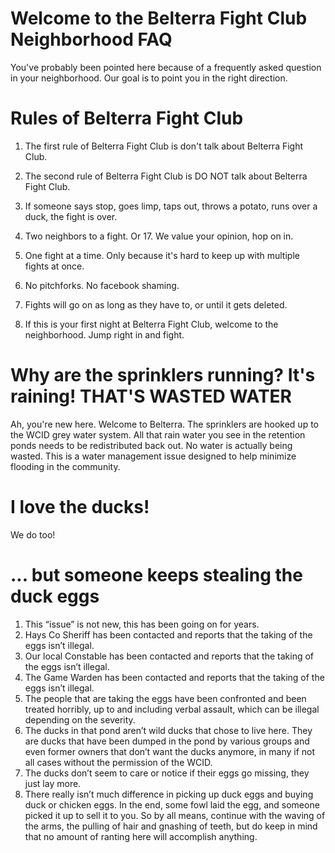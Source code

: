 # Welcome to the Belterra Fight Club Neighborhood FAQ
You've probably been pointed here because of a frequently asked question in your neighborhood. Our goal is to point you in the right direction.

# Rules of Belterra Fight Club 

1. The first rule of Belterra Fight Club is don't talk about Belterra Fight Club.

2. The second rule of Belterra Fight Club is DO NOT talk about Belterra Fight Club.

3. If someone says stop, goes limp, taps out, throws a potato, runs over a duck, the fight is over.

4. Two neighbors to a fight. Or 17. We value your opinion, hop on in.

5. One fight at a time. Only because it's hard to keep up with multiple fights at once.

6. No pitchforks. No facebook shaming.

7. Fights will go on as long as they have to, or until it gets deleted.

8. If this is your first night at Belterra Fight Club, welcome to the neighborhood. Jump right in and fight.

# Why are the sprinklers running? It's raining! THAT'S WASTED WATER

Ah, you're new here. Welcome to Belterra. The sprinklers are hooked up to the WCID grey water system. All that rain water you see in the retention ponds needs to be redistributed back out. No water is actually being wasted. This is a water management issue designed to help minimize flooding in the community.

# I love the ducks! 

We do too! 

# ... but someone keeps stealing the duck eggs

1. This “issue” is not new, this has been going on for years.
2. Hays Co Sheriff has been contacted and reports that the taking of the eggs isn’t illegal.
3. Our local Constable has been contacted and reports that the taking of the eggs isn’t illegal.
4. The Game Warden has been contacted and reports that the taking of the eggs isn’t illegal.
5. The people that are taking the eggs have been confronted and been treated horribly, up to and including verbal assault, which can be illegal depending on the severity.
6. The ducks in that pond aren’t wild ducks that chose to live here. They are ducks that have been dumped in the pond by various groups and even former owners that don’t want the ducks anymore, in many if not all cases without the permission of the WCID.
7. The ducks don’t seem to care or notice if their eggs go missing, they just lay more.
8. There really isn’t much difference in picking up duck eggs and buying duck or chicken eggs. In the end, some fowl laid the egg, and someone picked it up to sell it to you.
So by all means, continue with the waving of the arms, the pulling of hair and gnashing of teeth, but do keep in mind that no amount of ranting here will accomplish anything.
